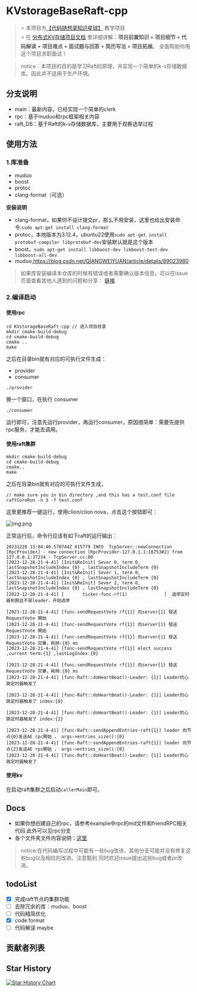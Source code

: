 # KVstorageBaseRaft-cpp

> ⭐️ 本项目为[【代码随想录知识星球】](https://programmercarl.com/other/kstar.html) 教学项目  
> ⭐️ 在 [分布式KV存储项目文档](https://www.programmercarl.com/other/project_fenbushi.html)  里详细讲解：**项目前置知识 + 项目细节 +  代码解读 + 项目难点 + 面试题与回答 + 简历写法  + 项目拓展**。 全面帮助你用这个项目求职面试！


> notice：本项目的目的是学习Raft的原理，并实现一个简单的k-v存储数据库。因此并不适用于生产环境。

## 分支说明
- main：最新内容，已经实现一个简单的clerk
- rpc：基于muduo和rpc框架相关内容
- raft_DB：基于Raft的k-v存储数据库，主要用于观察选举过程

## 使用方法

### 1.库准备
- muduo
- boost
- protoc
- clang-format（可选）

**安装说明**

- clang-format，如果你不设计提交pr，那么不用安装，这里也给出安装命令:`sudo apt-get install clang-format`
- protoc，本地版本为3.12.4，ubuntu22使用`sudo apt-get install protobuf-compiler libprotobuf-dev`安装默认就是这个版本
- boost，`sudo apt-get install libboost-dev libboost-test-dev libboost-all-dev`
- muduo,https://blog.csdn.net/QIANGWEIYUAN/article/details/89023980
> 如果库安装编译本仓库的时候有错误或者需要确认版本信息，可以在issue页面查看其他人遇到的问题和分享： [链接](https://github.com/youngyangyang04/KVstorageBaseRaft-cpp/issues)

### 2.编译启动
#### 使用rpc
```
cd KVstorageBaseRaft-cpp // 进入项目目录
mkdir cmake-build-debug
cd cmake-build-debug
cmake ..
make
```
之后在目录bin就有对应的可执行文件生成：

* provider
* consumer

```
./provider
``` 

换一个窗口，在执行 consumer 

```
./consumer
``` 

运行即可，注意先运行provider，再运行consumer，原因很简单：需要先提供rpc服务，才能去调用。


#### 使用raft集群
```
mkdir cmake-build-debug
cd cmake-build-debug
cmake..
make
```
之后在目录bin就有对应的可执行文件生成，
```
// make sure you in bin directory ,and this has a test.conf file
raftCoreRun -n 3 -f test.conf
```

这里更推荐一键运行，使用clion/clion nova，点击这个按钮即可：

![img.png](docs/images/img.png)

正常运行后，命令行应该有如下raft的运行输出：
```
20231228 13:04:40.570744Z 615779 INFO  TcpServer::newConnection [RpcProvider] - new connection [RpcProvider-127.0.1.1:16753#2] from 127.0.0.1:37234 - TcpServer.cc:80
[2023-12-28-21-4-41] [Init&ReInit] Sever 0, term 0, lastSnapshotIncludeIndex {0} , lastSnapshotIncludeTerm {0}
[2023-12-28-21-4-41] [Init&ReInit] Sever 1, term 0, lastSnapshotIncludeIndex {0} , lastSnapshotIncludeTerm {0}
[2023-12-28-21-4-41] [Init&ReInit] Sever 2, term 0, lastSnapshotIncludeIndex {0} , lastSnapshotIncludeTerm {0}
[2023-12-28-21-4-41] [       ticker-func-rf(1)              ]  选举定时器到期且不是leader，开始选举

[2023-12-28-21-4-41] [func-sendRequestVote rf{1}] 向server{1} 發送 RequestVote 開始
[2023-12-28-21-4-41] [func-sendRequestVote rf{1}] 向server{1} 發送 RequestVote 開始
[2023-12-28-21-4-41] [func-sendRequestVote rf{1}] 向server{1} 發送 RequestVote 完畢，耗時:{0} ms
[2023-12-28-21-4-41] [func-sendRequestVote rf{1}] elect success  ,current term:{1} ,lastLogIndex:{0}

[2023-12-28-21-4-41] [func-sendRequestVote rf{1}] 向server{1} 發送 RequestVote 完畢，耗時:{0} ms
[2023-12-28-21-4-41] [func-Raft::doHeartBeat()-Leader: {1}] Leader的心跳定时器触发了

[2023-12-28-21-4-41] [func-Raft::doHeartBeat()-Leader: {1}] Leader的心跳定时器触发了 index:{0}

[2023-12-28-21-4-41] [func-Raft::doHeartBeat()-Leader: {1}] Leader的心跳定时器触发了 index:{2}

[2023-12-28-21-4-41] [func-Raft::sendAppendEntries-raft{1}] leader 向节点{0}发送AE rpc開始 ， args->entries_size():{0}
[2023-12-28-21-4-41] [func-Raft::sendAppendEntries-raft{1}] leader 向节点{2}发送AE rpc開始 ， args->entries_size():{0}
[2023-12-28-21-4-41] [func-Raft::doHeartBeat()-Leader: {1}] Leader的心跳定时器触发了
```

#### 使用kv
在启动raft集群之后启动`callerMain`即可。


## Docs
- 如果你想创建自己的rpc，请参考example中rpc的md文件和friendRPC相关代码.此外可以见rpc分支
- 各个文件夹文件内容说明：[这里](./docs/目录导览.md)
> notice:在代码编写过程中可能有一些bug改进，其他分支可能并没有修复这些bug以及相应的改进。注意甄别
>同时欢迎issue提出这些bug或者pr改进。

## todoList

- [x] 完成raft节点的集群功能
- [ ] 去除冗余的库：muduo、boost 
- [ ] 代码精简优化
- [x] code format
- [ ] 代码解读 maybe

## 贡献者列表

<!-- readme: contributors -start -->
<!-- readme: contributors -end -->

## Star History

<a href="https://star-history.com/#youngyangyang04/KVstorageBaseRaft-cpp&Date">
  <picture>
    <source media="(prefers-color-scheme: dark)" srcset="https://api.star-history.com/svg?repos=youngyangyang04/KVstorageBaseRaft-cpp&type=Date&theme=dark" />
    <source media="(prefers-color-scheme: light)" srcset="https://api.star-history.com/svg?repos=youngyangyang04/KVstorageBaseRaft-cpp&type=Date" />
    <img alt="Star History Chart" src="https://api.star-history.com/svg?repos=youngyangyang04/KVstorageBaseRaft-cpp&type=Date" />
  </picture>
</a>


